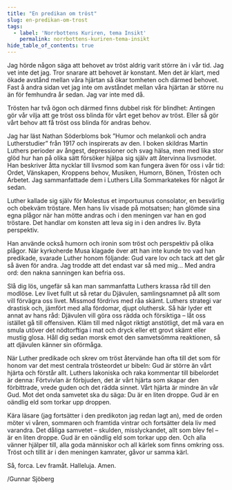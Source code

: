 ```yaml
---
title: "En predikan om tröst"
slug: en-predikan-om-trost
tags:
  - label: 'Norrbottens Kuriren, tema Insikt'
    permalink: norrbottens-kuriren-tema-insikt
hide_table_of_contents: true
---
```

Jag hörde någon säga att behovet av tröst aldrig varit större än i vår tid. Jag vet inte det jag. Tror snarare att behovet är konstant. Men det är klart, med ökade avstånd mellan våra hjärtan så ökar tomheten och därmed behovet. Fast å andra sidan vet jag inte om avståndet mellan våra hjärtan är större nu än för femhundra år sedan. Jag var inte med då.

<!--truncate-->

Trösten har två ögon och därmed finns dubbel risk för blindhet: Antingen gör vår vilja att ge tröst oss blinda för vårt eget behov av tröst. Eller så gör vårt behov att få tröst oss blinda för andras behov. 

Jag har läst Nathan Söderbloms bok ”Humor och melankoli och andra Lutherstudier” från 1917 och inspirerats av den. I boken skildras Martin Luthers perioder av ångest, depressioner och svag hälsa, men med lika stor glöd hur han på olika sätt försöker hjälpa sig själv att återvinna livsmodet. Han beskriver åtta nycklar till livsmod som kan fungera även för oss i vår tid: Ordet, Vänskapen, Kroppens behov, Musiken, Humorn, Bönen, Trösten och Arbetet. Jag sammanfattade dem i Luthers Lilla Sommarkatekes för något år sedan.

Luther kallade sig själv för Molestus et importuunus consolator, en besvärlig och obekväm tröstare. Men hans liv visade på motsatsen; han glömde sina egna plågor när han mötte andras och i den meningen var han en god tröstare. Det handlar om konsten att leva sig in i den andres liv. Byta perspektiv.

Han använde också humorn och ironin som tröst och perspektiv på olika plågor. När kyrkoherde Musa klagade över att han inte kunde tro vad han predikade, svarade Luther honom följande: Gud vare lov och tack att det går så även för andra. Jag trodde att det endast var så med mig... Med andra ord: den nakna sanningen kan befria oss.

Slå dig lös, ungefär så kan man sammanfatta Luthers krassa råd till den modlöse. Lev livet fullt ut så retar du Djävulen, samlingsnamnet på allt som vill förvägra oss livet. Missmod fördrivs med råa skämt. Luthers strategi var drastisk och, jämfört med alla fördomar, djupt oluthersk. Så här lyder ett annat av hans råd: Djävulen vill göra oss rädda och försiktiga – låt oss istället gå till offensiven. Kläm till med något riktigt anstötligt, det må vara en smula utöver det nödtorftiga i mat och dryck eller ett grovt skämt eller mustig glosa. Håll dig sedan morsk emot den samvetsömma reaktionen, så att djävulen känner sin oförmåga.

När Luther predikade och skrev om tröst återvände han ofta till det som för honom var det mest centrala trösteordet ur bibeln: Gud är större än vårt hjärta och förstår allt. Luthers lakoniska och raka kommentar till bibelordet är denna: Förtvivlan är förbjuden, det är vårt hjärta som skapar den förbittrade, vrede guden och det rädda sinnet. Vårt hjärta är mindre än vår Gud. Mot det onda samvetet ska du säga: Du är en liten droppe. Gud är en oändlig eld som torkar upp droppen.

Kära läsare (jag fortsätter i den predikoton jag redan lagt an), med de orden möter vi våren, sommaren och framtida vintrar och fortsätter dela liv med varandra. Det dåliga samvetet – skulden, misslyckandet, allt som blev fel – är en liten droppe. Gud är en oändlig eld som torkar upp den. Och alla vänner hjälper till, alla goda människor och all kärlek som finns omkring oss. Tröst och tillit är i den meningen kamrater, gåvor ur samma kärl.

Så, forca. Lev framåt. Halleluja. Amen.

/Gunnar Sjöberg
